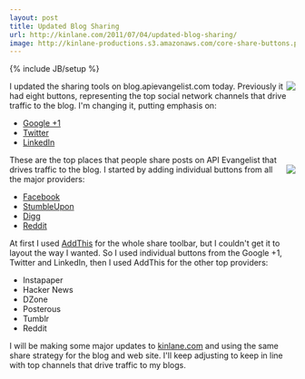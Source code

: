```yaml
---
layout: post
title: Updated Blog Sharing
url: http://kinlane.com/2011/07/04/updated-blog-sharing/
image: http://kinlane-productions.s3.amazonaws.com/core-share-buttons.png
---
```

{% include JB/setup %}
<img src="http://kinlane-productions.s3.amazonaws.com/core-share-buttons.png"  align="right" />I updated the sharing tools on blog.apievangelist.com today. Previously it had eight buttons, representing the top social network channels that drive traffic to the blog.
I'm changing it, putting emphasis on:
<ul>
     <li>
          <a title="Google +1" href="http://www.google.com/webmasters/+1/button/" target="_blank">Google +1</a>
     </li>
     <li>
          <a title="Twitter Share Button" href="http://twitter.com/about/resources/tweetbutton" target="_blank">Twitter</a>
     </li>
     <li>
          <a title="LinkedIn Share Button" href="http://www.linkedin.com/publishers" target="_blank">LinkedIn</a>
     </li>
</ul>These are the top places that people share posts on API Evangelist that drives traffic to the blog.
<img src="http://kinlane-productions.s3.amazonaws.com/secondary-share-buttons.png"  align="right" />I started by adding individual buttons from all the major providers:
<ul>
     <li>
          <a title="Facebook Like Button" href="http://developers.facebook.com/docs/reference/plugins/like/" target="_blank">Facebook</a>
     </li>
     <li>
          <a title="StumbleUpon Share Button" href="http://www.stumbleupon.com/badges/" target="_blank">StumbleUpon</a>
     </li>
     <li>
          <a title="Digg Share Button" href="http://about.digg.com/downloads/button/smart" target="_blank">Digg</a>
     </li>
     <li>
          <a title="Reddit Share Button" href="http://www.reddit.com/buttons" target="_blank">Reddit</a>
     </li>
</ul>At first I used <a title="AddThis Sharing" href="http://www.addthis.com/analytics" target="_blank">AddThis</a> for the whole share toolbar, but I couldn't get it to layout the way I wanted. So I used individual buttons from the Google +1, Twitter and LinkedIn, then I used AddThis for the other top providers:
<ul>
     <li>Instapaper
     </li>
     <li>Hacker News
     </li>
     <li>DZone
     </li>
     <li>Posterous
     </li>
     <li>Tumblr
     </li>
     <li>Reddit
     </li>
</ul>I will be making some major updates to <a title="kinlane.com" href="http://www.kinlane.com" target="_blank">kinlane.com</a> and using the same share strategy for the blog and web site. I'll keep adjusting to keep in line with top channels that drive traffic to my blogs.